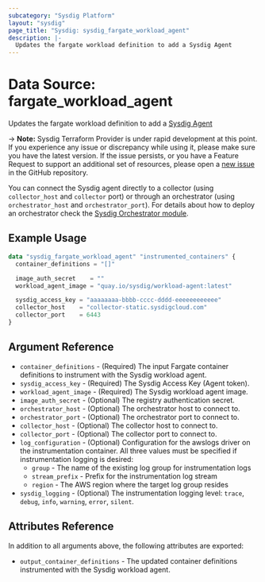 ```yaml
---
subcategory: "Sysdig Platform"
layout: "sysdig"
page_title: "Sysdig: sysdig_fargate_workload_agent"
description: |-
  Updates the fargate workload definition to add a Sysdig Agent
---
```


# Data Source: fargate_workload_agent

Updates the fargate workload definition to add a [Sysdig Agent](https://docs.sysdig.com/en/docs/installation/serverless-agents/aws-fargate-serverless-agents/)

-> **Note:** Sysdig Terraform Provider is under rapid development at this point. If you experience any issue or discrepancy while using it, please make sure you have the latest version. If the issue persists, or you have a Feature Request to support an additional set of resources, please open a [new issue](https://github.com/sysdiglabs/terraform-provider-sysdig/issues/new) in the GitHub repository.

You can connect the Sysdig agent directly to a collector (using `collector_host` and `collector` port) or through an orchestrator (using `orchestrator_host` and `orchestrator_port`). For details about how to deploy an orchestrator check the [Sysdig Orchestrator module](https://registry.terraform.io/modules/sysdiglabs/fargate-orchestrator-agent/aws/latest).

## Example Usage

```terraform
data "sysdig_fargate_workload_agent" "instrumented_containers" {
  container_definitions = "[]"

  image_auth_secret    = ""
  workload_agent_image = "quay.io/sysdig/workload-agent:latest"

  sysdig_access_key = "aaaaaaaa-bbbb-cccc-dddd-eeeeeeeeeeee"
  collector_host    = "collector-static.sysdigcloud.com"
  collector_port    = 6443
}
```

## Argument Reference

* `container_definitions` - (Required) The input Fargate container definitions to instrument with the Sysdig workload agent.
* `sysdig_access_key` - (Required) The Sysdig Access Key (Agent token).
* `workload_agent_image` - (Required) The Sysdig workload agent image.
* `image_auth_secret` - (Optional) The registry authentication secret.
* `orchestrator_host` - (Optional) The orchestrator host to connect to.
* `orchestrator_port` - (Optional) The orchestrator port to connect to.
* `collector_host` - (Optional) The collector host to connect to.
* `collector_port` - (Optional) The collector port to connect to.
* `log_configuration` - (Optional) Configuration for the awslogs driver on the instrumentation container. All three values must be specified if instrumentation logging is desired:
  * `group` - The name of the existing log group for instrumentation logs
  * `stream_prefix` - Prefix for the instrumentation log stream
  * `region` - The AWS region where the target log group resides
* `sysdig_logging` - (Optional) The instrumentation logging level: `trace`, `debug`, `info`, `warning`, `error`, `silent`.


## Attributes Reference

In addition to all arguments above, the following attributes are exported:

* `output_container_definitions` - The updated container definitions instrumented with the Sysdig workload agent.

